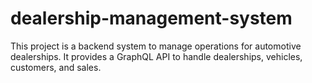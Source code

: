 # dealership-management-system
This project is a backend system to manage operations for automotive dealerships. It provides a GraphQL API to handle dealerships, vehicles, customers, and sales.
